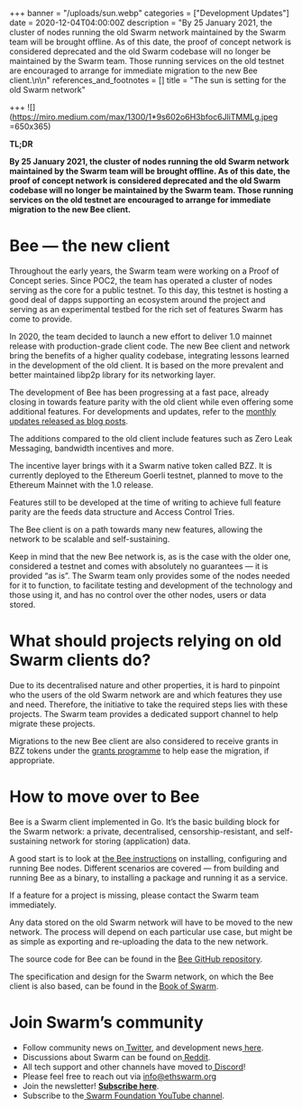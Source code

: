 +++
banner = "/uploads/sun.webp"
categories = ["Development Updates"]
date = 2020-12-04T04:00:00Z
description = "By 25 January 2021, the cluster of nodes running the old Swarm network maintained by the Swarm team will be brought offline. As of this date, the proof of concept network is considered deprecated and the old Swarm codebase will no longer be maintained by the Swarm team. Those running services on the old testnet are encouraged to arrange for immediate migration to the new Bee client.\n\n"
references_and_footnotes = []
title = "The sun is setting for the old Swarm network"

+++
![](https://miro.medium.com/max/1300/1*9s602o6H3bfoc6JliTMMLg.jpeg =650x365)

**TL;DR**

**By 25 January 2021, the cluster of nodes running the old Swarm network maintained by the Swarm team will be brought offline. As of this date, the proof of concept network is considered deprecated and the old Swarm codebase will no longer be maintained by the Swarm team. Those running services on the old testnet are encouraged to arrange for immediate migration to the new Bee client.**

# Bee — the new client

Throughout the early years, the Swarm team were working on a Proof of Concept series. Since POC2, the team has operated a cluster of nodes serving as the core for a public testnet. To this day, this testnet is hosting a good deal of dapps supporting an ecosystem around the project and serving as an experimental testbed for the rich set of features Swarm has come to provide.

In 2020, the team decided to launch a new effort to deliver 1.0 mainnet release with production-grade client code. The new Bee client and network bring the benefits of a higher quality codebase, integrating lessons learned in the development of the old client. It is based on the more prevalent and better maintained libp2p library for its networking layer.

The development of Bee has been progressing at a fast pace, already closing in towards feature parity with the old client while even offering some additional features. For developments and updates, refer to the [monthly updates released as blog posts](https://ethswarm.medium.com/).

The additions compared to the old client include features such as Zero Leak Messaging, bandwidth incentives and more.

The incentive layer brings with it a Swarm native token called BZZ. It is currently deployed to the Ethereum Goerli testnet, planned to move to the Ethereum Mainnet with the 1.0 release.

Features still to be developed at the time of writing to achieve full feature parity are the feeds data structure and Access Control Tries.

The Bee client is on a path towards many new features, allowing the network to be scalable and self-sustaining.

Keep in mind that the new Bee network is, as is the case with the older one, considered a testnet and comes with absolutely no guarantees — it is provided “as is”. The Swarm team only provides some of the nodes needed for it to function, to facilitate testing and development of the technology and those using it, and has no control over the other nodes, users or data stored.

# What should projects relying on old Swarm clients do?

Due to its decentralised nature and other properties, it is hard to pinpoint who the users of the old Swarm network are and which features they use and need. Therefore, the initiative to take the required steps lies with these projects. The Swarm team provides a dedicated support channel to help migrate these projects.

Migrations to the new Bee client are also considered to receive grants in BZZ tokens under the [grants programme](https://swarmgrants.typeform.com/to/O3qL6VdO) to help ease the migration, if appropriate.

# How to move over to Bee

Bee is a Swarm client implemented in Go. It’s the basic building block for the Swarm network: a private, decentralised, censorship-resistant, and self-sustaining network for storing (application) data.

A good start is to look at [the Bee instructions](https://docs.ethswarm.org/) on installing, configuring and running Bee nodes. Different scenarios are covered — from building and running Bee as a binary, to installing a package and running it as a service.

If a feature for a project is missing, please contact the Swarm team immediately.

Any data stored on the old Swarm network will have to be moved to the new network. The process will depend on each particular use case, but might be as simple as exporting and re-uploading the data to the new network.

The source code for Bee can be found in the [Bee GitHub repository](https://github.com/ethersphere/bee).

The specification and design for the Swarm network, on which the Bee client is also based, can be found in the [Book of Swarm](https://swarm-gateways.net/bzz:/latest.bookofswarm.eth/the-book-of-swarm.pdf).

# Join Swarm’s community

* Follow community news on[ Twitter](https://twitter.com/ethswarmhive), and development news[ here](https://twitter.com/ethswarm).
* Discussions about Swarm can be found on[ Reddit](https://www.reddit.com/r/ethswarm/).
* All tech support and other channels have moved to[ Discord](https://discord.gg/wdghaQsGq5)!
* Please feel free to reach out via [info@ethswarm.org](mailto:info@ethswarm.org)
* Join the newsletter! [**Subscribe here**](https://www.ethswarm.org/newsletter.html).
* Subscribe to the[ Swarm Foundation YouTube channel](https://www.youtube.com/channel/UCu6ywn9MTqdREuE6xuRkskA/videos).